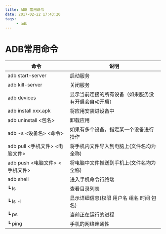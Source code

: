 ```yaml
---
title: ADB 常用命令
date: 2017-02-22 17:43:20
tags: 
     - adb
---
```


# ADB常用命令

| 命令                           | 说明                                                 |
| ------------------------------ | ---------------------------------------------------- |
| adb start-server               | 启动服务                                             |
| adb kill-server                | 关闭服务                                             |
| adb devices                    | 显示当前连接的所有设备（如果服务没有开启会自动开启） |
| adb install xxx.apk            | 将应用安装进设备中                                   |
| adb uninstall <包名>           | 卸载应用                                             |
| adb -s <设备名> <命令>         | 如果有多个设备，指定某一个设备进行操作               |
| adb pull <手机文件> <电脑文件> | 将手机内文件导入到电脑上(文件名均为全称)             |
| adb push <电脑文件> <手机文件> | 将电脑中文件推送到手机上(文件名均为全称)             |
| adb shell                      | 进入手机命令行终端                                   |
| ┗ ls                           | 查看目录列表                                         |
| ┗ ls -l                        | 显示详细信息(权限 用户名 组名 时间 包名)             |
| ┗ ps                           | 当前正在运行的进程                                   |
| ┗ ping                         | 手机的网络连通性                                     |